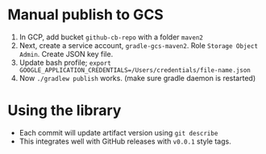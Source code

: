 
# Manual publish to GCS

1. In GCP, add bucket `github-cb-repo` with a folder `maven2`
2. Next, create a service account, `gradle-gcs-maven2`.  Role `Storage Object Admin`. Create JSON key file.
3. Update bash profile; `export GOOGLE_APPLICATION_CREDENTIALS=/Users/credentials/file-name.json`
4. Now `./gradlew publish` works.  (make sure gradle daemon is restarted)

# Using the library

* Each commit will update artifact version using `git describe`
* This integrates well with GitHub releases with `v0.0.1` style tags.